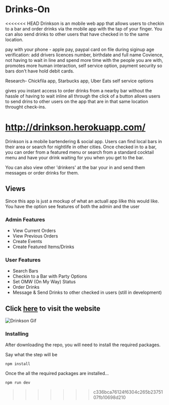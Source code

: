# Drinks-On

<<<<<<< HEAD
Drinkson is an mobile web app that allows users to checkin to a bar and order drinks via the mobile app with the tap of your finger. You can also send drinks to other users that have checked in to the same location.

pay with your phone - apple pay, paypal
card on file during siginup
age verification: add drivers licences number, birthdate and full name
Covience, not having to wait in line and spend more time with the people you are with, promotes more human interaction, self service option, payment security so bars don't have hold debit cards.

Research- Chickfila app, Starbucks app, Uber Eats self service options

gives you instant access to order drinks from a nearby bar without the hassle of having to wait inline all through the click of a button allows users to send drins to other users on the app that are in that same location throught check-ins.

http://drinkson.herokuapp.com/
=======
Drinkson is a mobile bartendering & social app. Users can find local bars in their area or search for nightlife in other cities. Once checked in to a bar, you can order from a featured menu or search from a standard cocktail menu and have your drink waiting for you when you get to the bar.

You can also view other 'drinkers' at the bar your in and send them messages or order drinks for them. 

## Views
Since this app is just a mockup of what an actuall app lilke this would like. You have the option see features of both the admin and the user

### Admin Features
* View Current Orders
* View Previous Orders
* Create Events
* Create Featured Items/Drinks

### User Features
* Search Bars
* Checkin to a Bar with Party Options
* Set OMW (On My Way) Status
* Order Drinks
* Message & Send Drinks to other checked in users (still in development)

## Click [here](http://dry-brushlands-95291.herokuapp.com/) to visit the website
![Drinkson Gif](/client/public/Drinkson.gif)


### Installing

After downloading the repo, you will need to install the required packages.

Say what the step will be

```
npm install
```

Once the all the required packages are installed...

```
npm run dev
```
>>>>>>> c336bca76124f6304c265b2375107fb10698d210
